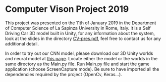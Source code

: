 # Computer Vison Project 2019

This project was presented on the 11th of January 2019 in the Department of Computer Science of La Sapinza University in Rome, Italy. It is a Self Driving Car 3D model built in Unity, for any information about the system, look at the slides in the directory [CV-pres.pdf](https://github.com/matteoprata/self-deiving-car-cnn/blob/master/CV-pres.pdf), feel free to contact us for any additional detail.

In order to try out our CNN model, please download our 3D Unity worlds and neural model at [this page](https://drive.google.com/drive/folders/1IYWDhFTBd9vCNAf542-1642-hCGFpt-Y?usp=sharing). Locate either the model or the worlds in the same directory as the Main.py file. Run Main.py file and start the game application (choose ScreenCapture mode). Be sure to have imported all the dependencies required by the project (OpenCv, Keras...).
